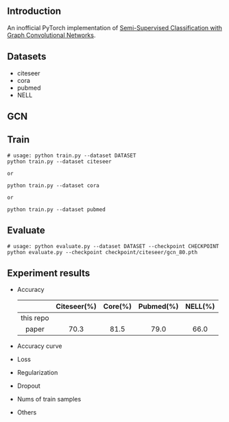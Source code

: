 ## Introduction
An inofficial PyTorch implementation of [Semi-Supervised Classification with Graph Convolutional Networks](https://arxiv.org/abs/1609.02907).

## Datasets
+ citeseer
+ cora
+ pubmed
+ NELL

## GCN

## Train
```
# usage: python train.py --dataset DATASET
python train.py --dataset citeseer

or

python train.py --dataset cora

or 

python train.py --dataset pubmed
```

## Evaluate
```
# usage: python evaluate.py --dataset DATASET --checkpoint CHECKPOINT
python evaluate.py --checkpoint checkpoint/citeseer/gcn_80.pth
```

## Experiment results
+ Accuracy 
    
    |          | Citeseer(%) | Core(%) | Pubmed(%) | NELL(%) |
    | :------: | :------: | :------: | :------: | :---: |
    | this repo|             |          |          |
    |  paper   |     70.3    |  81.5   |  79.0     |  66.0 |


+ Accuracy curve
+ Loss
+ Regularization
+ Dropout
+ Nums of train samples
+ Others